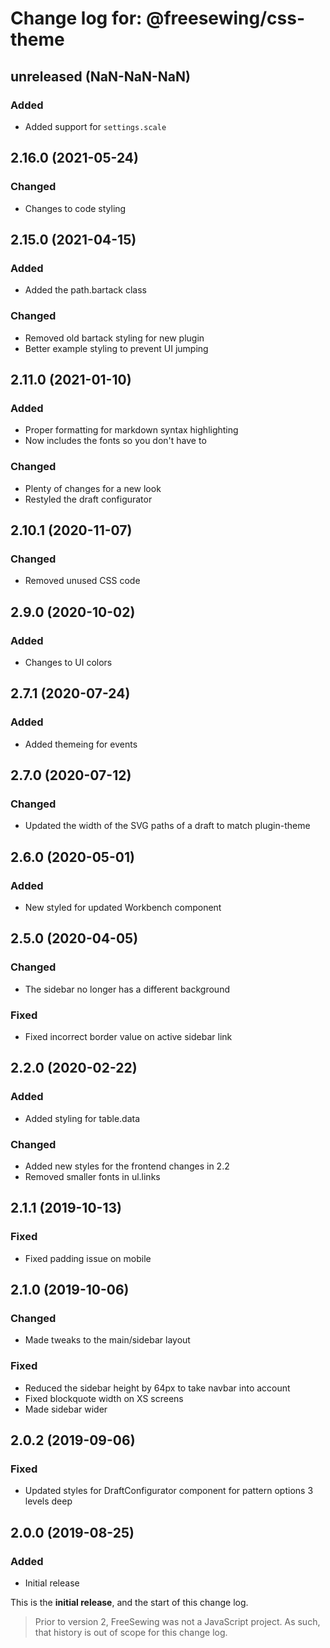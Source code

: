 # Change log for: @freesewing/css-theme


## unreleased (NaN-NaN-NaN)

### Added

 - Added support for `settings.scale`

## 2.16.0 (2021-05-24)

### Changed

 - Changes to code styling

## 2.15.0 (2021-04-15)

### Added

 - Added the path.bartack class

### Changed

 - Removed old bartack styling for new plugin
 - Better example styling to prevent UI jumping

## 2.11.0 (2021-01-10)

### Added

 - Proper formatting for markdown syntax highlighting
 - Now includes the fonts so you don't have to

### Changed

 - Plenty of changes for a new look
 - Restyled the draft configurator

## 2.10.1 (2020-11-07)

### Changed

 - Removed unused CSS code

## 2.9.0 (2020-10-02)

### Added

 - Changes to UI colors

## 2.7.1 (2020-07-24)

### Added

 - Added themeing for events

## 2.7.0 (2020-07-12)

### Changed

 - Updated the width of the SVG paths of a draft to match plugin-theme

## 2.6.0 (2020-05-01)

### Added

 - New styled for updated Workbench component

## 2.5.0 (2020-04-05)

### Changed

 - The sidebar no longer has a different background

### Fixed

 - Fixed incorrect border value on active sidebar link

## 2.2.0 (2020-02-22)

### Added

 - Added styling for table.data

### Changed

 - Added new styles for the frontend changes in 2.2
 - Removed smaller fonts in ul.links

## 2.1.1 (2019-10-13)

### Fixed

 - Fixed padding issue on mobile

## 2.1.0 (2019-10-06)

### Changed

 - Made tweaks to the main/sidebar layout

### Fixed

 - Reduced the sidebar height by 64px to take navbar into account
 - Fixed blockquote width on XS screens
 - Made sidebar wider

## 2.0.2 (2019-09-06)

### Fixed

 - Updated styles for DraftConfigurator component for pattern options 3 levels deep

## 2.0.0 (2019-08-25)

### Added

 - Initial release


This is the **initial release**, and the start of this change log.

> Prior to version 2, FreeSewing was not a JavaScript project.
> As such, that history is out of scope for this change log.


